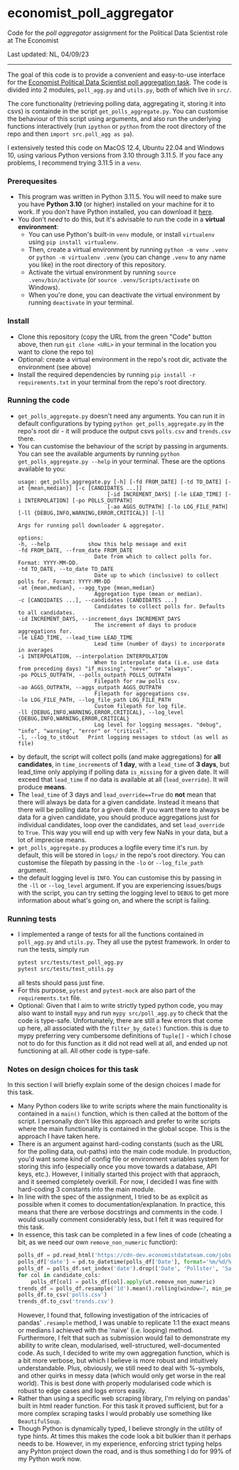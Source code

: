 # economist_poll_aggregator
Code for the *poll aggregator* assignment for the Political Data Scientist role at The Economist

Last updated: NL, 04/09/23
_______________________________

The goal of this code is to provide a convenient and easy-to-use interface for the [Economist Political Data Scientist poll aggregation task](https://cdn-dev.economistdatateam.com/jobs/pds/code-test/assignment.html). The code is divided into 2 modules, `poll_agg.py` and `utils.py`, both of which live in `src/`. 

The core functionality (retrieving polling data, aggregating it, storing it into csvs) is containde in the script `get_polls_aggregate.py`. You can customise the behaviour of this script using arguments, and also run the underlying functions interactively (run `ipython` or `python` from the root directory of the repo and then `import src.poll_agg as pa`). 

I extensively tested this code on MacOS 12.4, Ubuntu 22.04 and Windows 10, using various Python versions from 3.10 through 3.11.5. If you face any problems, I recommend trying 3.11.5 in a `venv`. 

### Prerequesites
- This program was written in Python 3.11.5. You will need to make sure you have **Python 3.10** (or higher) installed on your machine for it to work. If you don't have Python installed, you can download it [here](https://www.python.org/downloads/).
- You don't *need* to do this, but it's advisable to run the code in a **virtual environment**: 
    - You can use Python's built-in `venv` module, or install `virtualenv` using `pip install virtualenv`. 
    - Then, create a virtual environment by running `python -m venv .venv` or `python -m virtualenv .venv` (you can change `.venv` to any name you like) in the root directory of this repository. 
    - Activate the virtual environment by running `source .venv/bin/activate` (or `source .venv/Scripts/activate` on Windows). 
    - When you're done, you can deactivate the virtual environment by running `deactivate` in your terminal.

### Install
- Clone this repository (copy the URL from the green "Code" button above, then run `git clone <URL>` in your terminal in the location you want to clone the repo to)
- Optional: create a virtual environment in the repo's root dir, activate the environment (see above)
- Install the required dependencies by running `pip install -r requirements.txt` in your terminal from the repo's root directory. 

### Running the code
- `get_polls_aggregate.py` doesn't need any arguments. You can run it in default configurations by typing `python get_polls_aggregate.py` in the repo's root dir - it will produce the output csvs `polls.csv` and `trends.csv` there.
- You can customise the behaviour of the script by passing in arguments. You can see the available arguments by running `python get_polls_aggregate.py --help` in your terminal. These are the options available to you: 
    ```
    usage: get_polls_aggregate.py [-h] [-fd FROM_DATE] [-td TO_DATE] [-at {mean,median}] [-c [CANDIDATES ...]]
                                [-id INCREMENT_DAYS] [-le LEAD_TIME] [-i INTERPOLATION] [-po POLLS_OUTPATH]
                                [-ao AGGS_OUTPATH] [-lo LOG_FILE_PATH] [-ll {DEBUG,INFO,WARNING,ERROR,CRITICAL}] [-l]

    Args for running poll downloader & aggregator. 

    options:
    -h, --help            show this help message and exit
    -fd FROM_DATE, --from_date FROM_DATE
                            Date from which to collect polls for. Format: YYYY-MM-DD.
    -td TO_DATE, --to_date TO_DATE
                            Date up to which (inclusive) to collect polls for. Format: YYYY-MM-DD
    -at {mean,median}, --agg_type {mean,median}
                            Aggregation type (mean or median).
    -c [CANDIDATES ...], --candidates [CANDIDATES ...]
                            Candidates to collect polls for. Defaults to all candidates.
    -id INCREMENT_DAYS, --increment_days INCREMENT_DAYS
                            The increment of days to produce aggregations for.
    -le LEAD_TIME, --lead_time LEAD_TIME
                            Lead time (number of days) to incorporate in averages
    -i INTERPOLATION, --interpolation INTERPOLATION
                            When to interpolate data (i.e. use data from preceding days) "if_missing", "never" or "always".
    -po POLLS_OUTPATH, --polls_outpath POLLS_OUTPATH
                            Filepath for raw polls csv.
    -ao AGGS_OUTPATH, --aggs_outpath AGGS_OUTPATH
                            Filepath for aggregations csv.
    -lo LOG_FILE_PATH, --log_file_path LOG_FILE_PATH
                            Custom filepath for log file.
    -ll {DEBUG,INFO,WARNING,ERROR,CRITICAL}, --log_level {DEBUG,INFO,WARNING,ERROR,CRITICAL}
                            Log level for logging messages. "debug", "info", "warning", "error" or "critical".
    -l, --log_to_stdout   Print logging messages to stdout (as well as file)
    ``` 
- by default, the script will collect polls (and make aggregations) for **all candidates**, in `time_increment`s of **1 day**, with a `lead_time` of **3 days**, but lead_time only applying if polling data `is_missing` for a given date. It will exceed that `lead_time` if no data is available at all (`lead_override`). It will produce **means**. 
- The `lead_time` of 3 days and `lead_override==True` do **not** mean that there will always be data for a given candidate. Instead it means that there will be polling data for a given date. If you want there to always be data for a given candidate, you should produce aggregations just for individual candidates, loop over the candidates, and set `lead_override` to `True`. This way you will end up with very few NaNs in your data, but a lot of imprecise means. 
- `get_polls_aggregate.py` produces a logfile every time it's run. by default, this will be stored in `logs/` in the repo's root directory. You can customise the filepath by passing in the `-lo` or `--log_file_path` argument. 
- the default logging level is `INFO`. You can customise this by passing in the `-ll` or `--log_level` argument. If you are experiencing issues/bugs with the script, you can try setting the logging level to `DEBUG` to get more information about what's going on, and where the script is failing.

### Running tests
- I implemented a range of tests for all the functions contained in `poll_agg.py` and `utils.py`. They all use the pytest framework. In order to run the tests, simply run 
    ```bash
    pytest src/tests/test_poll_agg.py
    pytest src/tests/test_utils.py
    ``` 
    all tests should pass just fine.
- For this purpose, `pytest` and `pytest-mock` are also part of the `requirements.txt` file. 
- Optional: Given that I aim to write strictly typed python code, you may also want to install `mypy` and run `mypy src/poll_agg.py` to check that the code is type-safe. Unfortunately, there are still a few errors that come up here, all associated with the `filter_by_date()` function. this is due to mypy preferring very cumbersome definitions of `Tuple[]` - which I chose not to do for this function as it did not read well at all, and ended up not functioning at all. All other code is type-safe. 

### Notes on design choices for this task
In this section I will briefly explain some of the design choices I made for this task.
- Many Python coders like to write scripts where the main functionality is contained in a `main()` function, which is then called at the bottom of the script. I personally don't like this approach and prefer to write scripts where the main functionality is contained in the global scope. This is the approach I have taken here. 
- There is an argument against hard-coding constants (such as the URL for the polling data, out-paths) into the main code module. In production, you'd want some kind of config file or environment variables system for storing this info (especially once you move towards a database, API keys, etc.). However, I initially started this project with that appraoch, and it seemed completely overkill. For now, I decided I was fine with hard-coding 3 constants into the main module.
- In line with the spec of the assignment, I tried to be as explicit as possible when it comes to documentation/explanation. In practice, this means that there are verbose docstrings and comments in the code. I would usually comment considerably less, but I felt it was required for this task.
- In essence, this task can be completed in a few lines of code (cheating a bit, as we need our own `remove_non_numeric` function):    
    ```python
    polls_df = pd.read_html('https://cdn-dev.economistdatateam.com/jobs/pds/code-test/index.html')[0]
    polls_df['date'] = pd.to_datetime(polls_df['Date'], format='%m/%d/%y')
    polls_df = polls_df.set_index('date').drop(['Date', 'Pollster', 'Sample'], axis=1)
    for col in candidate_cols:
        polls_df[col] = polls_df[col].apply(ut.remove_non_numeric)
    trends_df = polls_df.resample('1d').mean().rolling(window=7, min_periods=1).mean()
    polls_df.to_csv('polls.csv')
    trends_df.to_csv('trends.csv')
    ```  
    However, I found that, following investigation of the intricacies of pandas' `.resample` method, I was unable to replicate 1:1 the exact means or medians I achieved with the 'naive' (i.e. looping) method. Furthermore, I felt that such as submission would fail to demonstrate my ability to write clean, modularised, well-structured, well-documented code. As such, I decided to write my own aggregation function, which is a bit more verbose, but which I believe is more robust and intuitively understandable. Plus, obviously, we still need to deal with %-symbols, and other quirks in messy data (which would only get worse in the real world). This is best done with properly modularised code which is robust to edge cases and logs errors easily. 
- Rather than using a specific web scraping library, I'm relying on pandas' built in html reader function. For this task it proved sufficient, but for a more complex scraping tasks I would probably use something like `BeautifulSoup`.
- Though Python is dynamically typed, I believe strongly in the utility of type hints. At times this makes the code look a bit bulkier than it perhaps needs to be. However, in my experience, enforcing strict typing helps any Pyhton project down the road, and is thus something I do for 99% of my Python work now.
